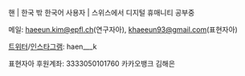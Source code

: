 핸 \| 한국 밖 한국어 사용자 \| 스위스에서 디지털 휴매니티 공부중

메일: [haeeun.kim@epfl.ch](mailto:haeeun.kim@epfl.ch)(연구자아), [khaeeun93@gmail.com](mailto:khaeeun93@gmail.com)(표현자아) 

[트위터](https://www.twitter.com/haen___k)/[인스타그램](https://www.instagram.com/haen___k): haen___k

표현자아 후원계좌: 3333050101760 카카오뱅크 김해은




